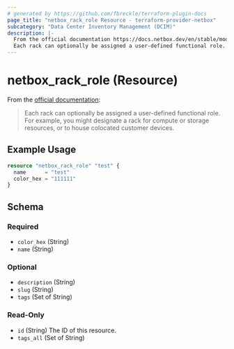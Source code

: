 ```yaml
---
# generated by https://github.com/fbreckle/terraform-plugin-docs
page_title: "netbox_rack_role Resource - terraform-provider-netbox"
subcategory: "Data Center Inventory Management (DCIM)"
description: |-
  From the official documentation https://docs.netbox.dev/en/stable/models/dcim/rackrole/:
  Each rack can optionally be assigned a user-defined functional role. For example, you might designate a rack for compute or storage resources, or to house colocated customer devices.
---
```


# netbox_rack_role (Resource)

From the [official documentation](https://docs.netbox.dev/en/stable/models/dcim/rackrole/):

> Each rack can optionally be assigned a user-defined functional role. For example, you might designate a rack for compute or storage resources, or to house colocated customer devices.

## Example Usage

```terraform
resource "netbox_rack_role" "test" {
  name      = "test"
  color_hex = "111111"
}
```

<!-- schema generated by tfplugindocs -->
## Schema

### Required

- `color_hex` (String)
- `name` (String)

### Optional

- `description` (String)
- `slug` (String)
- `tags` (Set of String)

### Read-Only

- `id` (String) The ID of this resource.
- `tags_all` (Set of String)


